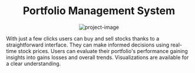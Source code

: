 <h1 align="center" id="title">Portfolio Management System</h1>

<p align="center"><img src="https://socialify.git.ci/Siddhantgiri97/Portfolio-Management-System/image?description=1&amp;descriptionEditable=The%20system%20provides%20a%20central%20hub%20for%20tracking%20and%20overseeing%20stock%20investments.%20Users%20can%20quickly%20review%20their%20current%20stock%20holdings.&amp;name=1&amp;owner=1&amp;pattern=Signal&amp;theme=Light" alt="project-image"></p>

<p id="description">With just a few clicks users can buy and sell stocks thanks to a straightforward interface. They can make informed decisions using real-time stock prices. Users can evaluate their portfolio's performance gaining insights into gains losses and overall trends. Visualizations are available for a clear understanding.</p>

